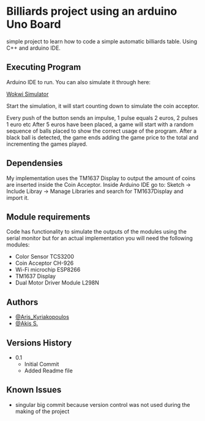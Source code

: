 # Billiards project using an arduino Uno Board

simple project to learn how to code a simple automatic billiards table.
Using C++ and arduino IDE.

## Executing Program

Arduino IDE to run. You can also simulate it through here:

[Wokwi Simulator](https://wokwi.com/arduino/projects/318524296632730177)

Start the simulation, it will start counting down to simulate the coin acceptor.

Every push of the button sends an impulse, 1 pulse equals 2 euros, 2 pulses 1 euro etc
After 5 euros have been placed, a game will start with a random sequence of balls placed to show the correct usage of the program. After a black ball is detected, the game ends adding the game price to the total and incrementing the games played.

## Dependensies

My implementation uses the TM1637 Display to output the amount of coins are inserted inside the
Coin Acceptor. Inside Arduino IDE go to:
Sketch -> Include Libray -> Manage Libraries
and search for TM1637Display and import it.

## Module requirements

Code has functionality to simulate the outputs of the modules using the serial monitor but for an actual implementation you will need the following modules:

* Color Sensor TCS3200
* Coin Acceptor CH-926
* Wi-Fi microchip ESP8266
* TM1637 Display
* Dual Motor Driver Module L298N

## Authors

- [@Aris_Kyriakopoulos](https://github.com/SneakyTattas)
- [@Akis S.](https://github.com/Likecinema)

## Versions History

- 0.1
  - Initial Commit
  * Added Readme file

## Known Issues

- singular big commit because version control was not used during the making of the project
